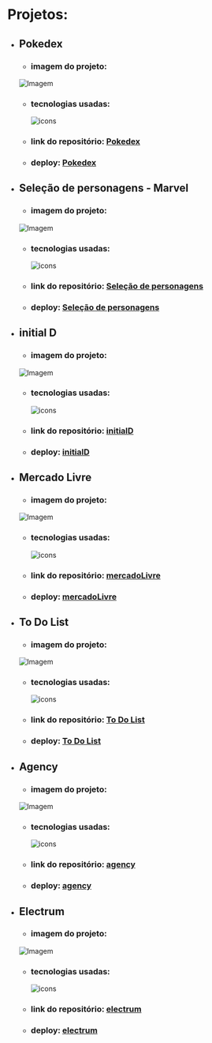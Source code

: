 # Projetos:

- ## Pokedex
    - ### imagem do projeto:
    ![Imagem](https://kevenshtk.github.io/Projetos/img/telaPokedex.png)
    - ### tecnologias usadas: 
        <img src="https://skillicons.dev/icons?i=react,sass" alt="icons"/>
    - ### link do repositório: [Pokedex](https://github.com/Kevenshtk/Pokedex)
    - ### deploy: [Pokedex](https://pokedex-gamma-ten-40.vercel.app)



- ## Seleção de personagens - Marvel
    - ### imagem do projeto:
    ![Imagem](https://kevenshtk.github.io/Projetos/img/telaSelecao.png)
    - ### tecnologias usadas: 
        <img src="https://skillicons.dev/icons?i=html,css,js" alt="icons"/>
    - ### link do repositório: [Seleção de personagens](https://github.com/Kevenshtk/Projetos/tree/main/marvel)
    - ### deploy: [Seleção de personagens](https://kevenshtk.github.io/Projetos/marvel/index.html)



- ## initial D
    - ### imagem do projeto:
    ![Imagem](https://kevenshtk.github.io/Projetos/img/telaInitialD.png)
    - ### tecnologias usadas: 
        <img src="https://skillicons.dev/icons?i=html,css,js" alt="icons"/>
    - ### link do repositório: [initialD](https://github.com/Kevenshtk/Projetos/tree/main/initialD)
    - ### deploy: [initialD](https://kevenshtk.github.io/Projetos/initialD/index.html)

- ## Mercado Livre
    - ### imagem do projeto:
    ![Imagem](https://kevenshtk.github.io/Projetos/img/telaMercado.png)
    - ### tecnologias usadas: 
        <img src="https://skillicons.dev/icons?i=html,sass,js" alt="icons"/>
    - ### link do repositório: [mercadoLivre](https://github.com/Kevenshtk/Projetos/tree/main/mercadoLivre)
    - ### deploy: [mercadoLivre](https://kevenshtk.github.io/Projetos/mercadoLivre/index.html)

- ## To Do List
    - ### imagem do projeto:
    ![Imagem](https://kevenshtk.github.io/Projetos/img/telaToDoList.png)
    - ### tecnologias usadas: 
        <img src="https://skillicons.dev/icons?i=html,sass,bootstrap,js,nodejs" alt="icons"/>
    - ### link do repositório: [To Do List](https://github.com/Kevenshtk/Projetos/tree/main/toDoList)
    - ### deploy: [To Do List](https://kevenshtk.github.io/Projetos/toDoList/index.html)



- ## Agency
    - ### imagem do projeto:
    ![Imagem](https://kevenshtk.github.io/Projetos/img/telaAgency.png)
    - ### tecnologias usadas: 
        <img src="https://skillicons.dev/icons?i=html,sass" alt="icons"/>
    - ### link do repositório: [agency](https://github.com/Kevenshtk/Projetos/tree/main/agency)
    - ### deploy: [agency](https://kevenshtk.github.io/Projetos/agency/index.html)



- ## Electrum
    - ### imagem do projeto:
    ![Imagem](https://kevenshtk.github.io/Projetos/img/telaElectrum.png)
    - ### tecnologias usadas: 
        <img src="https://skillicons.dev/icons?i=html,sass" alt="icons"/>
    - ### link do repositório: [electrum](https://github.com/Kevenshtk/Projetos/tree/main/electrum)
    - ### deploy: [electrum](https://kevenshtk.github.io/Projetos/electrum/index.html)
